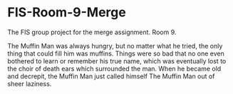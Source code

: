 # FIS-Room-9-Merge
The FIS group project for the merge assignment. Room 9.

The Muffin Man was always hungry, but no matter what he tried, the only thing that could fill him
was muffins.
Things were so bad that no one even bothered to learn or remember his true name, which was
eventually lost to the choir of death ears which surrounded the man.
When he became old and decrepit, the Muffin Man just called himself The Muffin Man out of
sheer laziness.